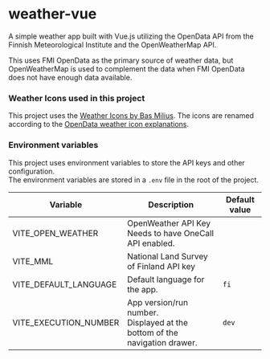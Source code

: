 # weather-vue

A simple weather app built with Vue.js utilizing the OpenData API from the Finnish Meteorological Institute
and the OpenWeatherMap API.

This uses FMI OpenData as the primary source of weather data,
but OpenWeatherMap is used to complement the data when FMI OpenData does not have enough data available.

### Weather Icons used in this project

This project uses the [Weather Icons by Bas Milius](https://github.com/basmilius/weather-icons).
The icons are renamed according to the
[OpenData weather icon explanations](https://www.ilmatieteenlaitos.fi/latauspalvelun-pikaohje).

### Environment variables

This project uses environment variables to store the API keys and other configuration.  
The environment variables are stored in a `.env` file in the root of the project.

| Variable              | Description                                                                   | Default value |
|-----------------------|-------------------------------------------------------------------------------|---------------|
| VITE_OPEN_WEATHER     | OpenWeather API Key<br/>Needs to have OneCall API enabled.                    |               |
| VITE_MML              | National Land Survey of Finland API key                                       |               |
| VITE_DEFAULT_LANGUAGE | Default language for the app.                                                 | `fi`          |
| VITE_EXECUTION_NUMBER | App version/run number.<br/>Displayed at the bottom of the navigation drawer. | `dev`         |
